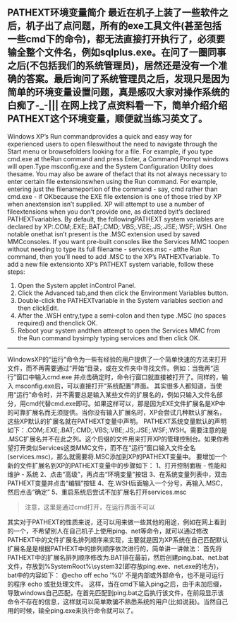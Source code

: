 PATHEXT环境变量简介
最近在机子上装了一些软件之后，机子出了点问题，所有的exe工具文件(甚至包括一些cmd下的命令)，都无法直接打开执行了，必须要输全整个文件名，例如sqlplus.exe。在问了一圈同事之后(不包括我们的系统管理员)，居然还是没有一个准确的答案。最后询问了系统管理员之后，发现只是因为简单的环境变量设置问题，真是感叹大家对操作系统的白痴了-_-|||
在网上找了点资料看一下，简单介绍介绍PATHEXT这个环境变量，顺便就当练习英文了。
----------------------
Windows XP’s Run commandprovides a quick and easy way for experienced users to open fileswithout the need to navigate through the Start menu or browsefolders looking for a file. For example, if you type cmd.exe at theRun command and press Enter, a Command Prompt windows will open.Type msconfig.exe and the System Configuration Utility does thesame.
You may also be aware of thefact that its not always necessary to enter certain file extensionswhen using the Run command. For example, entering just the filenameportion of the command - say, cmd rather than cmd.exe - if OKbecause the EXE file extension is one of those tried by XP when anextension isn’t supplied. XP will attempt to use a number of fileextensions when you don’t provide one, as dictated byit’s declared PATHEXTvariables.
By default, the followingPATHEXT system variables are declared by XP:.COM;.EXE;.BAT;.CMD;.VBS;.VBE;.JS;.JSE;.WSF;.WSH. One notable onethat isn’t present is the .MSC extension used by saved MMCconsoles. If you want pre-built consoles like the Services MMC toopen without needing to type its full filename - services.msc - atthe Run command, then you’ll need to add .MSC to the XP’s PATHEXTvariable.
To add a new file extensionto XP’s PATHEXT system variable, follow these steps:
1. Open the System applet inControl Panel.
2. Click the Advanced tab,and then click the Environment Variables button.
3. Double-click the PATHEXTvariable in the System variables section and then clickEdit.
4. After the .WSH entry,type a semi-colon and then type .MSC (no spaces required) and thenclick OK.
5. Reboot your system andthen attempt to open the Services MMC from the Run command bysimply typing services and then click OK.
----------------------
WindowsXP的“运行”命令为一些有经验的用户提供了一个简单快速的方法来打开文件，而不再需要通过“开始”目录，或在文件夹中寻找文件。例如：当我再“运行”窗口中输入cmd.exe 并点击确定时，命令行窗口就直接被打开了。同样的，输入 msconfig.exe后，可以直接打开“系统配置”界面。
其实很多人都知道，当使用“运行”命令时，并不需要总是输入某些文件的扩展名的，例如只输入文件名部分，用cmd代替cmd.exe即可。如果这样可以，那是因为EXE文件扩展名是XP中的可靠扩展名而无须提供。当你没有输入扩展名时，XP会尝试几种默认扩展名，这些XP默认的扩展名就在PATHEXT变量中声明。
PATHEXT系统变量默认的声明如下：.COM;.EXE;.BAT;.CMD;.VBS;.VBE;.JS;.JSE;.WSF;.WSH。需要注意的是 .MSC扩展名并不在此之列。这个后缀的文件用来打开XP的管理控制台。如果你希望打开类似Services这类MMC文件，而不在“运行”窗口输入文件全名(services.msc)，那么就需要将.MSC添加到XP的PATHEXT变量中。
要增加一个新的文件扩展名到XP的PATHEXT变量中的步骤如下：
1、打开控制面板 - 性能和维护 - 系统
2、点击“高级”，再点击“环境变量”按钮
3、在系统变量列表中，双击PATHEXT变量并点击“编辑”按钮
4、在.WSH后面输入一个分号，再输入.MSC，然后点击“确定”
5、重启系统后尝试不加扩展名打开services.msc

> 注意，这里是通过cmd打开，在运行界面不可以

其实对于PATHEXT的性质来说，还可以用来做一些其他的用途，例如在网上看到的一个，不希望别人在自己机子上使用ping、net等命令，就可以通过修改PATHEXT中的文件扩展名排列顺序来实现，主要就是因为XP系统在自己匹配默认扩展名是是根据PATHEXT中的排列顺序依次进行的，简单讲一讲做法：
首先将PATHEXT中的扩展名排列顺序修改为.BAT排在最前，然后创建ping.bat、net.bat文件，存放到%SystemRoot%\system32(即存放ping.exe、net.exe的地方)，bat中的内容如下：
@echo off
echo '%0' 不是内部或外部命令，也不是可运行的程序
echo 或批处理文件。
这样，当在cmd下输入ping之后，由于未加后缀，导致windows自己匹配，在首先匹配到ping.bat之后执行该文件，在前段显示该命令不存在的信息，这样就可以简单欺骗不熟悉系统的用户(比如说我)。当然自己用的时候，输全ping.exe来执行命令就可以了。